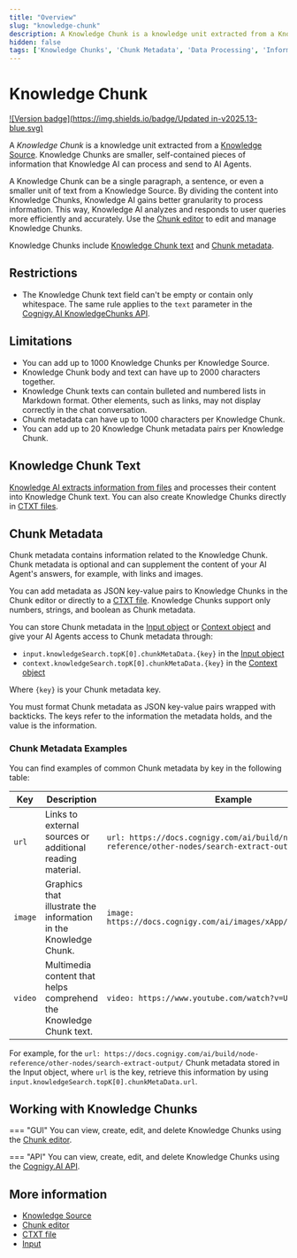 ```yaml
---
title: "Overview"
slug: "knowledge-chunk"
description: A Knowledge Chunk is a knowledge unit extracted from a Knowledge Source by Knowledge AI.
hidden: false
tags: ['Knowledge Chunks', 'Chunk Metadata', 'Data Processing', 'Information Units']
---
```


# Knowledge Chunk

[![Version badge](https://img.shields.io/badge/Updated in-v2025.13-blue.svg)](../../../../release-notes/2025.13.md)

A _Knowledge Chunk_ is a knowledge unit extracted from a [Knowledge Source](../knowledge-source/knowledge-source.md). Knowledge Chunks are smaller, self-contained pieces of information that Knowledge AI can process and send to AI Agents.

A Knowledge Chunk can be a single paragraph, a sentence, or even a smaller unit of text from a Knowledge Source. By dividing the content into Knowledge Chunks, Knowledge AI gains better granularity to process information. This way, Knowledge AI analyzes and responds to user queries more efficiently and accurately. Use the [Chunk editor](knowledge-chunk-editor.md) to edit and manage Knowledge Chunks.

Knowledge Chunks include [Knowledge Chunk text](#knowledge-chunk-text) and [Chunk metadata](#chunk-metadata).

## Restrictions

- The Knowledge Chunk text field can't be empty or contain only whitespace. The same rule applies to the `text` parameter in the [Cognigy.AI KnowledgeChunks API](https://api-trial.cognigy.ai/openapi#tag--KnowledgeChunks).

## Limitations

- You can add up to 1000 Knowledge Chunks per Knowledge Source.
- Knowledge Chunk body and text can have up to 2000 characters together.
- Knowledge Chunk texts can contain bulleted and numbered lists in Markdown format. Other elements, such as links, may not display correctly in the chat conversation.
- Chunk metadata can have up to 1000 characters per Knowledge Chunk.
- You can add up to 20 Knowledge Chunk metadata pairs per Knowledge Chunk.

## Knowledge Chunk Text

[Knowledge AI extracts information from files](../knowledge-source/text-extraction/overview.md) and processes their content into Knowledge Chunk text. You can also create Knowledge Chunks directly in [CTXT files](../knowledge-source/text-formats/ctxt.md).

## Chunk Metadata

Chunk metadata contains information related to the Knowledge Chunk. Chunk metadata is optional and can supplement the content of your AI Agent's answers, for example, with links and images.

You can add metadata as JSON key-value pairs to Knowledge Chunks in the Chunk editor or directly to a [CTXT file](../knowledge-source/text-formats/ctxt.md). Knowledge Chunks support only numbers, strings, and boolean as Chunk metadata.

You can store Chunk metadata in the [Input object](../../../build/ai-agent-memory/input.md) or [Context object](../../../build/ai-agent-memory/context.md) and give your AI Agents access to Chunk metadata through:

- `input.knowledgeSearch.topK[0].chunkMetaData.{key}` in the [Input object](../../../build/ai-agent-memory/input.md)
- `context.knowledgeSearch.topK[0].chunkMetaData.{key}` in the [Context object](../../../build/ai-agent-memory/context.md)

Where `{key}` is your Chunk metadata key.

You must format Chunk metadata as JSON key-value pairs wrapped with backticks. The keys refer to the information the metadata holds, and the value is the information.

### Chunk Metadata Examples

You can find examples of common Chunk metadata by key in the following table:

| Key     | Description                                                        | Example                                                                                    |
|---------|--------------------------------------------------------------------|--------------------------------------------------------------------------------------------|
| `url`   | Links to external sources or additional reading material.          | `url: https://docs.cognigy.com/ai/build/node-reference/other-nodes/search-extract-output/` |
| `image` | Graphics that illustrate the information in the Knowledge Chunk.   | `image: https://docs.cognigy.com/ai/images/xApp/architecture.png`                          |
| `video` | Multimedia content that helps comprehend the Knowledge Chunk text. | `video: https://www.youtube.com/watch?v=U87psHIQF3w`                                       |

For example, for the `url: https://docs.cognigy.com/ai/build/node-reference/other-nodes/search-extract-output/` Chunk metadata stored in the Input object, where `url` is the key, retrieve this information by using `input.knowledgeSearch.topK[0].chunkMetaData.url`.

## Working with Knowledge Chunks

=== "GUI"
    You can view, create, edit, and delete Knowledge Chunks using the [Chunk editor](knowledge-chunk-editor.md).

=== "API"
    You can view, create, edit, and delete Knowledge Chunks using the [Cognigy.AI API](https://api-trial.cognigy.ai/openapi#tag--KnowledgeChunks).

## More information

- [Knowledge Source](../knowledge-source/knowledge-source.md)
- [Chunk editor](knowledge-chunk-editor.md)
- [CTXT file](../knowledge-source/text-formats/ctxt.md)
- [Input](../../../build/ai-agent-memory/input.md)